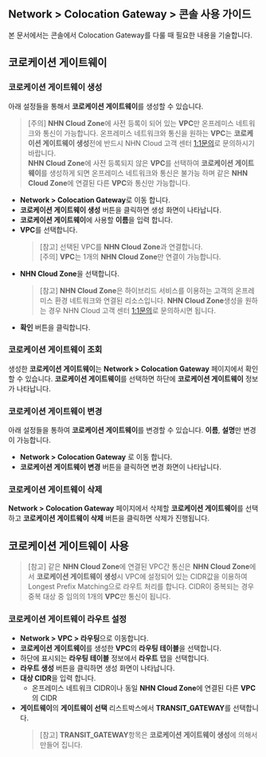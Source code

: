 ## Network > Colocation Gateway > 콘솔 사용 가이드

본 문서에서는 콘솔에서 Colocation Gateway를 다룰 때 필요한 내용을 기술합니다.

## 코로케이션 게이트웨이

### 코로케이션 게이트웨이 생성
아래 설정들을 통해서 **코로케이션 게이트웨이**를 생성할 수 있습니다.
> [주의] **NHN Cloud Zone**에 사전 등록이 되어 있는 **VPC**만 온프레미스 네트워크와 통신이 가능합니다. 온프레미스 네트워크와 통신을 원하는 **VPC**는 **코로케이션 게이트웨이 생성**전에 반드시 NHN Cloud 고객 센터 [1:1문의](https://www.toast.com/kr/support/inquiry)로 문의하시기 바랍니다.<br>
> **NHN Cloud Zone**에 사전 등록되지 않은 **VPC**를 선택하여 **코로케이션 게이트웨이**를 생성하게 되면 온프레미스 네트워크와 통신은 불가능 하며 같은 **NHN Cloud Zone**에 연결된 다른 **VPC**와 통신만 가능합니다.<br>
* **Network > Colocation Gateway**로 이동 합니다.
* **코로케이션 게이트웨이 생성** 버튼을 클릭하면 생성 화면이 나타납니다.
* **코로케이션 게이트웨이**에 사용할 **이름**을 입력 합니다.
* **VPC**를 선택합니다.
  > [참고] 선택된 VPC를 **NHN Cloud Zone**과 연결합니다.<br>
  > [주의] **VPC**는 1개의 **NHN Cloud Zone**만 연결이 가능합니다.
* **NHN Cloud Zone**을 선택합니다.
  > [참고] **NHN Cloud Zone**은 하이브리드 서비스를 이용하는 고객의 온프레미스 환경 네트워크와 연결된 리소스입니다. **NHN Cloud Zone**생성을 원하는 경우 NHN Cloud 고객 센터 [1:1문의](https://www.toast.com/kr/support/inquiry)로 문의하시면 됩니다.
* **확인** 버튼을 클릭합니다.

### 코로케이션 게이트웨이 조회
생성한 **코로케이션 게이트웨이**는 **Network > Colocation Gateway** 페이지에서 확인할 수 있습니다. **코로케이션 게이트웨이**를 선택하면 하단에 **코로케이션 게이트웨이** 정보가 나타납니다.

### 코로케이션 게이트웨이 변경
아래 설정들을 통하여 **코로케이션 게이트웨이**를 변경할 수 있습니다. **이름**, **설명**만 변경이 가능합니다.
* **Network > Colocation Gateway** 로 이동 합니다.
* **코로케이션 게이트웨이 변경** 버튼을 클릭하면 변경 화면이 나타납니다.

### 코로케이션 게이트웨이 삭제
**Network > Colocation Gateway** 페이지에서 삭제할 **코로케이션 게이트웨이**를 선택하고 **코로케이션 게이트웨이 삭제** 버튼을 클릭하면 삭제가 진행됩니다.

## 코로케이션 게이트웨이 사용
> [참고] 같은 **NHN Cloud Zone**에 연결된 VPC간 통신은 **NHN Cloud Zone**에서 **코로케이션 게이트웨이 생성**시 VPC에 설정되어 있는 CIDR값을 이용하여 Longest Prefix Matching으로 라우트 처리를 합니다. CIDR이 중복되는 경우 중복 대상 중 임의의 1개의 **VPC**만 통신이 됩니다.
### 코로케이션 게이트웨이 라우트 설정
* **Network > VPC > 라우팅**으로 이동합니다.
* **코로케이션 게이트웨이**를 생성한 **VPC**의 **라우팅 테이블**을 선택합니다.
* 하단에 표시되는 **라우팅 테이블** 정보에서 **라우트** 탭을 선택합니다.
* **라우트 생성** 버튼을 클릭하면 생성 화면이 나타납니다.
* **대상 CIDR**을 입력 합니다.
  * 온프레미스 네트워크 CIDR이나 동일 **NHN Cloud Zone**에 연결된 다른 **VPC**의 CIDR
* **게이트웨이**의 **게이트웨이 선택** 리스트박스에서 **TRANSIT_GATEWAY**를 선택합니다.
  > [참고] **TRANSIT_GATEWAY**항목은 **코로케이션 게이트웨이 생성**에 의해서 만들어 집니다.
